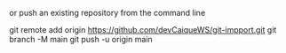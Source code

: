or push an existing repository from the command line

git remote add origin https://github.com/devCaiqueWS/git-impport.git
git branch -M main
git push -u origin main
